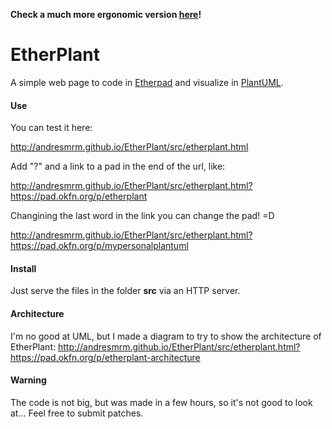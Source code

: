 **Check a much more ergonomic version [here](https://github.com/Orange-OpenSource/EtherPlant)!**

EtherPlant
==========

A simple web page to code in [Etherpad](http://etherpad.org) and visualize in [PlantUML](http://plantuml.com).

#### Use

You can test it here:

http://andresmrm.github.io/EtherPlant/src/etherplant.html

Add "?" and a link to a pad in the end of the url, like:

http://andresmrm.github.io/EtherPlant/src/etherplant.html?https://pad.okfn.org/p/etherplant

Changining the last word in the link you can change the pad! =D

http://andresmrm.github.io/EtherPlant/src/etherplant.html?https://pad.okfn.org/p/mypersonalplantuml

#### Install

Just serve the files in the folder **src** via an HTTP server.

#### Architecture

I'm no good at UML, but I made a diagram to try to show the architecture of EtherPlant:
http://andresmrm.github.io/EtherPlant/src/etherplant.html?https://pad.okfn.org/p/etherplant-architecture

#### Warning

The code is not big, but was made in a few hours, so it's not good to look at... Feel free to submit patches.
